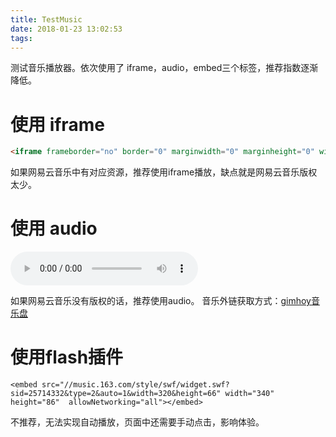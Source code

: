 ```yaml
---
title: TestMusic
date: 2018-01-23 13:02:53
tags:
---
```


测试音乐播放器。依次使用了 iframe，audio，embed三个标签，推荐指数逐渐降低。

<!--more-->

# 使用 iframe

```html
<iframe frameborder="no" border="0" marginwidth="0" marginheight="0" width=330 height=86 src="//music.163.com/outchain/player?type=2&id=208891&auto=1&height=66"></iframe>
```

如果网易云音乐中有对应资源，推荐使用iframe播放，缺点就是网易云音乐版权太少。

 


# 使用 audio

<audio src="http://musics.gimhoy.com/mp3/2018/01/50583a8f3e36638aba61c52de18185fc.mp3" controls="controls" autoplay="autoplay" loop="loop">
</audio>

如果网易云音乐没有版权的话，推荐使用audio。
音乐外链获取方式：[gimhoy音乐盘](http://music.gimhoy.com/)


# 使用flash插件

``` 
<embed src="//music.163.com/style/swf/widget.swf?sid=25714332&type=2&auto=1&width=320&height=66" width="340" height="86"  allowNetworking="all"></embed>
```

不推荐，无法实现自动播放，页面中还需要手动点击，影响体验。
